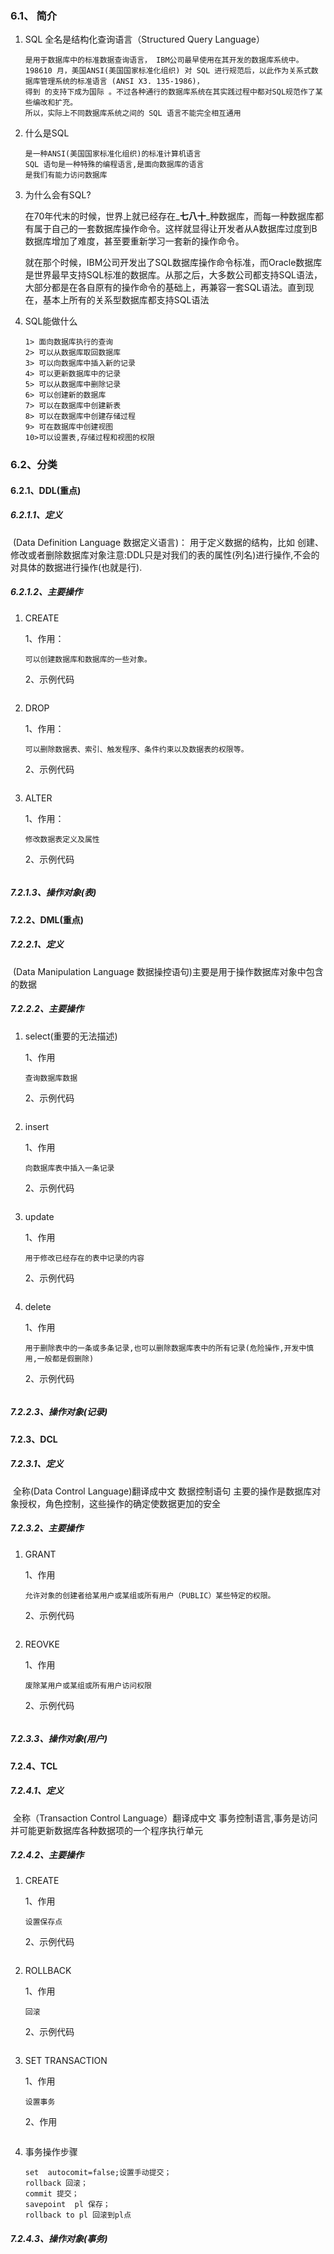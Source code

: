 ### 6.1、 简介

1. SQL 全名是结构化查询语言（Structured Query Language）

   ```
   是用于数据库中的标准数据查询语言， IBM公司最早使用在其开发的数据库系统中。 
   198610 月，美国ANSI(美国国家标准化组织) 对 SQL 进行规范后，以此作为关系式数据库管理系统的标准语言 (ANSI X3. 135-1986)，
   得到 的支持下成为国际 。不过各种通行的数据库系统在其实践过程中都对SQL规范作了某些编改和扩充。
   所以，实际上不同数据库系统之间的 SQL 语言不能完全相互通用
   ```

2. 什么是SQL

   ```
   是一种ANSI(美国国家标准化组织)的标准计算机语言
   SQL 语句是一种特殊的编程语言,是面向数据库的语言
   是我们有能力访问数据库
   ```

3. 为什么会有SQL?

   在70年代末的时候，世界上就已经存在_**七八十**_种数据库，而每一种数据库都有属于自己的一套数据库操作命令。这样就显得让开发者从A数据库过度到B数据库增加了难度，甚至要重新学习一套新的操作命令。

   就在那个时候，IBM公司开发出了SQL数据库操作命令标准，而Oracle数据库是世界最早支持SQL标准的数据库。从那之后，大多数公司都支持SQL语法，大部分都是在各自原有的操作命令的基础上，再兼容一套SQL语法。直到现在，基本上所有的关系型数据库都支持SQL语法

4. SQL能做什么

   ```
   1> 面向数据库执行的查询
   2> 可以从数据库取回数据库
   3> 可以向数据库中插入新的记录
   4> 可以更新数据库中的记录
   5> 可以从数据库中删除记录
   6> 可以创建新的数据库
   7> 可以在数据库中创建新表
   8> 可以在数据库中创建存储过程
   9> 可在数据库中创建视图
   10>可以设置表,存储过程和视图的权限
   ```

### 6.2、分类

#### 6.2.1、DDL\(重点\)

##### 6.2.1.1、定义

​ \(Data Definition Language 数据定义语言\)： 用于定义数据的结构，比如 创建、修改或者删除数据库对象注意:DDL只是对我们的表的属性\(列名\)进行操作,不会的对具体的数据进行操作\(也就是行\).

##### 6.2.1.2、主要操作

1. CREATE

   1、作用：

   ```
   可以创建数据库和数据库的一些对象。
   ```

   2、示例代码

   ```

   ```

2. DROP

   1、作用：

   ```
   可以删除数据表、索引、触发程序、条件约束以及数据表的权限等。
   ```

   2、示例代码

   ```

   ```

3. ALTER

   1、作用：

   ```
   修改数据表定义及属性
   ```

   2、示例代码

   ```

   ```

##### 7.2.1.3、操作对象\(表\)

#### 7.2.2、DML\(重点\)

##### 7.2.2.1、定义

​ \(Data Manipulation Language 数据操控语句\)主要是用于操作数据库对象中包含的数据

##### 7.2.2.2、主要操作

1. select\(重要的无法描述\)

   1、作用

   ```
   查询数据库数据
   ```

   2、示例代码

   ```

   ```

2. insert

   1、作用

   ```
   向数据库表中插入一条记录
   ```

   2、示例代码

   ```

   ```

3. update

   1、作用

   ```
   用于修改已经存在的表中记录的内容
   ```

   2、示例代码

   ```

   ```

4. delete

   1、作用

   ```
   用于删除表中的一条或多条记录,也可以删除数据库表中的所有记录(危险操作,开发中慎用,一般都是假删除)
   ```

   2、示例代码

   ```

   ```

##### 7.2.2.3、操作对象\(记录\)

#### 7.2.3、DCL

##### 7.2.3.1、定义

​ 全称\(Data Control Language\)翻译成中文 数据控制语句 主要的操作是数据库对象授权，角色控制，这些操作的确定使数据更加的安全

##### 7.2.3.2、主要操作

1. GRANT

   1、作用

   ```
   允许对象的创建者给某用户或某组或所有用户（PUBLIC）某些特定的权限。
   ```

   2、示例代码

   ```

   ```

2. REOVKE

   1、作用

   ```
   废除某用户或某组或所有用户访问权限
   ```

   2、示例代码

   ```

   ```

##### 7.2.3.3、操作对象\(用户\)

#### 7.2.4、TCL

##### 7.2.4.1、定义

​ 全称（Transaction Control Language）翻译成中文 事务控制语言,事务是访问并可能更新数据库各种数据项的一个程序执行单元

##### 7.2.4.2、主要操作

1. CREATE

   1、作用

   ```
   设置保存点
   ```

   2、示例代码

   ```

   ```

2. ROLLBACK

   1、作用

   ```
   回滚
   ```

   2、示例代码

   ```

   ```

3. SET TRANSACTION

   1、作用

   ```
   设置事务
   ```

   2、作用

   ```

   ```

4. 事务操作步骤

   ```
   set  autocomit=false;设置手动提交；
   rollback 回滚；
   commit 提交；
   savepoint  pl 保存；
   rollback to pl 回滚到pl点
   ```

##### 7.2.4.3、操作对象\(事务\)



